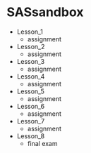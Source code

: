 # SASsandbox

- Lesson_1
  - assignment
- Lesson_2
  - assignment
- Lesson_3
  - assignment
- Lesson_4
  - assignment
- Lesson_5
  - assignment
- Lesson_6
  - assignment
- Lesson_7
  - assignment
- Lesson_8
  - final exam
